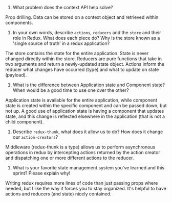 1. What problem does the context API help solve?

Prop drilling. Data can be stored on a context object and retrieved within components.

1. In your own words, describe `actions`, `reducers` and the `store` and their role in Redux. What does each piece do? Why is the store known as a 'single source of truth' in a redux application?

The store contains the state for the entire application. State is never changed directly within the store. Reducers are pure functions that take in two arguments and return a newly-updated state object. Actions inform the reducer what changes have occurred (type) and what to update on state (payload).

1. What is the difference between Application state and Component state? When would be a good time to use one over the other?

Application state is available for the entire application, while component state is created within the specific component and can be passed down, but not up. A good use of application state is having a component that updates state, and this change is reflected elsewhere in the application (that is not a child component).

1. Describe `redux-thunk`, what does it allow us to do? How does it change our `action-creators`?

Middleware (redux-thunk is a type) allows us to perform asynchronous operations in redux by intercepting actions returned by the action creator and dispatching one or more different actions to the reducer.

1. What is your favorite state management system you've learned and this sprint? Please explain why!

Writing redux requires more lines of code than just passing props where needed, but I like the way it forces you to stay organized. It's helpful to have actions and reducers (and state) nicely contained.

